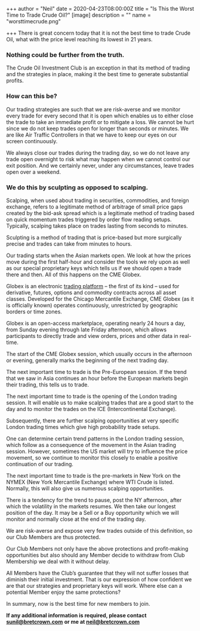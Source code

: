 +++
author = "Neil"
date = 2020-04-23T08:00:00Z
title = "Is This the Worst Time to Trade Crude Oil?"
[image]
description = ""
name = "worsttimecrude.png"

+++
There is great concern today that it is not the best time to trade Crude Oil, what with the price level reaching its lowest in 21 years.

### Nothing could be further from the truth.

The Crude Oil Investment Club is an exception in that its method of trading and the strategies in place, making it the best time to generate substantial profits.

### How can this be?

Our trading strategies are such that we are risk-averse and we monitor every trade for every second that it is open which enables us to either close the trade to take an immediate profit or to mitigate a loss. We cannot be hurt since we do not keep trades open for longer than seconds or minutes. We are like Air Traffic Controllers in that we have to keep our eyes on our screen continuously.

We always close our trades during the trading day, so we do not leave any trade open overnight to risk what may happen when we cannot control our exit position. And we certainly never, under any circumstances, leave trades open over a weekend.

### We do this by sculpting as opposed to scalping.

Scalping, when used about trading in securities, commodities, and foreign exchange, refers to a legitimate method of arbitrage of small price gaps created by the bid-ask spread which is a legitimate method of trading based on quick momentum trades triggered by order flow reading setups. Typically, scalping takes place on trades lasting from seconds to minutes.

Sculpting is a method of trading that is price-based but more surgically precise and trades can take from minutes to hours.

Our trading starts when the Asian markets open. We look at how the prices move during the first half-hour and consider the tools we rely upon as well as our special proprietary keys which tells us if we should open a trade there and then. All of this happens on the CME Globex.

Globex is an electronic [trading platform](https://www.investopedia.com/terms/t/trading-platform.asp) – the first of its kind – used for derivative, futures, options and commodity contracts across all asset classes. Developed for the Chicago Mercantile Exchange, CME Globex (as it is officially known) operates continuously, unrestricted by geographic borders or time zones.

Globex is an open-access marketplace, operating nearly 24 hours a day, from Sunday evening through late Friday afternoon, which allows participants to directly trade and view orders, prices and other data in real-time.

The start of the CME Globex session, which usually occurs in the afternoon or evening, generally marks the beginning of the next trading day.

The next important time to trade is the Pre-European session. If the trend that we saw in Asia continues an hour before the European markets begin their trading, this tells us to trade.

The next important time to trade is the opening of the London trading session. It will enable us to make scalping trades that are a good start to the day and to monitor the trades on the ICE (Intercontinental Exchange).

Subsequently, there are further scalping opportunities at very specific London trading times which give high probability trade setups.

One can determine certain trend patterns in the London trading session, which follow as a consequence of the movement in the Asian trading session. However, sometimes the US market will try to influence the price movement, so we continue to monitor this closely to enable a positive continuation of our trading.

The next important time to trade is the pre-markets in New York on the NYMEX (New York Mercantile Exchange) where WTI Crude is listed. Normally, this will also give us numerous scalping opportunities.

There is a tendency for the trend to pause, post the NY afternoon, after which the volatility in the markets resumes. We then take our longest position of the day. It may be a Sell or a Buy opportunity which we will monitor and normally close at the end of the trading day.

We are risk-averse and expose very few trades outside of this definition, so our Club Members are thus protected.

Our Club Members not only have the above protections and profit-making opportunities but also should any Member decide to withdraw from Club Membership we deal with it without delay.

All Members have the Club’s guarantee that they will not suffer losses that diminish their initial investment. That is our expression of how confident we are that our strategies and proprietary keys will work. Where else can a potential Member enjoy the same protections?

In summary, now is the best time for new members to join.

**If any additional information is required, please contact** [**sunil@bretcrown.com**](mailto:sunil@bretcrown.com) **or me at neil@bretcrown.com**